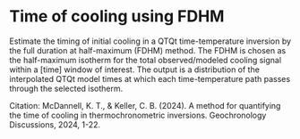 # Time of cooling using FDHM
Estimate the timing of initial cooling in a QTQt time-temperature inversion by the full duration at half-maximum (FDHM) method. The FDHM is chosen as the half-maximum isotherm for the total observed/modeled cooling signal within a [time] window of interest. The output is a distribution of the interpolated QTQt model times at which each time-temperature path passes through the selected isotherm.

Citation: McDannell, K. T., & Keller, C. B. (2024). A method for quantifying the time of cooling in thermochronometric inversions. Geochronology Discussions, 2024, 1-22.

